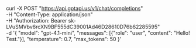 curl -X POST "https://api.gptapi.us/v1/chat/completions" \
  -H "Content-Type: application/json" \
  -H "Authorization: Bearer sk-LVuSMVbv6rcXN9BF555dC39001Ad46D28610D76b62285595" \
  -d '{
    "model": "gpt-4.1-mini",
    "messages": [{"role": "user", "content": "Hello! Test."}],
    "temperature": 0.7,
    "max_tokens": 50
  }'
